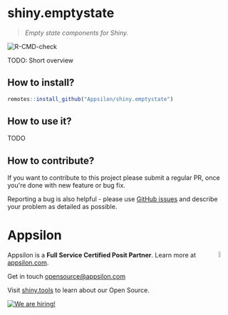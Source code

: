 # shiny.emptystate

> _Empty state components for Shiny._

<!-- badges: start -->
![R-CMD-check](https://github.com/Appsilon/shiny.emptystate/workflows/R-CMD-check/badge.svg)
<!-- badges: end -->

TODO: Short overview

How to install?
---------------

```r
remotes::install_github("Appsilon/shiny.emptystate")
```

How to use it?
--------------

TODO

How to contribute?
------------------

If you want to contribute to this project please submit a regular PR, once you're done with new feature or bug fix.

Reporting a bug is also helpful - please use [GitHub issues](https://github.com/Appsilon/shiny.emptystate/issues) and describe your problem as detailed as possible.

Appsilon
========

<img src="https://avatars0.githubusercontent.com/u/6096772" align="right" alt="" width="6%" />

Appsilon is a **Full Service Certified Posit Partner**. Learn more
at [appsilon.com](https://appsilon.com).

Get in touch [opensource@appsilon.com](opensource@appsilon.com)

Visit [shiny.tools](https://shiny.tools) to learn about our Open Source.

<a href = "https://appsilon.com/careers/" target="_blank"><img src="http://d2v95fjda94ghc.cloudfront.net/hiring.png" alt="We are hiring!"/></a>
